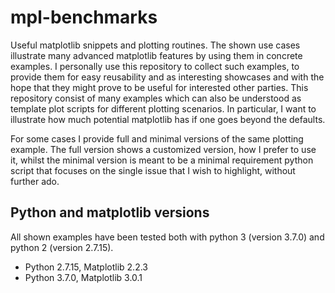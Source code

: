 # mpl-benchmarks
Useful matplotlib snippets and plotting routines.
The shown use cases illustrate many advanced matplotlib features by using them in
concrete examples. I personally use this repository to collect such examples,
to provide them for easy reusability and as interesting showcases and with the hope
that they might prove to be useful for interested other parties.
This repository consist of many examples which can also be understood as
template plot scripts for different plotting scenarios.
In particular, I want to illustrate how much potential matplotlib has if one goes beyond the defaults.

For some cases I provide full and minimal versions of the same plotting example.
The full version shows a customized version, how I prefer to use it, whilst the minimal
version is meant to be a minimal requirement python script that focuses on
the single issue that I wish to highlight, without further ado.

## Python and matplotlib versions
All shown examples have been tested both with python 3 (version 3.7.0)
and python 2 (version 2.7.15).
* Python 2.7.15, Matplotlib 2.2.3
* Python 3.7.0,  Matplotlib 3.0.1